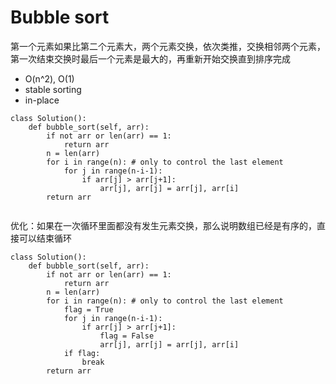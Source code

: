 # Bubble sort

第一个元素如果比第二个元素大，两个元素交换，依次类推，交换相邻两个元素，第一次结束交换时最后一个元素是最大的，再重新开始交换直到排序完成

* O\(n^2\), O\(1\)
* stable sorting
* in-place

```text
class Solution():
    def bubble_sort(self, arr):
        if not arr or len(arr) == 1:
            return arr
        n = len(arr)
        for i in range(n): # only to control the last element
            for j in range(n-i-1):
                if arr[j] > arr[j+1]:
                    arr[j], arr[j] = arr[j], arr[i]
        return arr
            
```

优化：如果在一次循环里面都没有发生元素交换，那么说明数组已经是有序的，直接可以结束循环

```text
class Solution():
    def bubble_sort(self, arr):
        if not arr or len(arr) == 1:
            return arr
        n = len(arr)
        for i in range(n): # only to control the last element
            flag = True
            for j in range(n-i-1):
                if arr[j] > arr[j+1]:
                    flag = False
                    arr[j], arr[j] = arr[j], arr[i]
            if flag:
                break
        return arr
```


